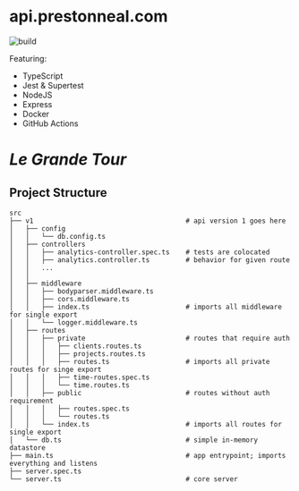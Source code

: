 # api.prestonneal.com
![build](https://github.com/nealwp/api.prestonneal.com/actions/workflows/build.yaml/badge.svg)

Featuring:
- TypeScript
- Jest & Supertest
- NodeJS
- Express
- Docker
- GitHub Actions

# *Le Grande Tour*
## Project Structure
```text
src
├── v1                                      # api version 1 goes here
│   ├── config
│   │   └── db.config.ts
│   ├── controllers
│   │   ├── analytics-controller.spec.ts    # tests are colocated
│   │   ├── analytics.controller.ts         # behavior for given route
│   │   ...
│   │   
│   ├── middleware
│   │   ├── bodyparser.middleware.ts
│   │   ├── cors.middleware.ts
│   │   ├── index.ts                        # imports all middleware for single export
│   │   └── logger.middleware.ts
│   ├── routes
│   │   ├── private                         # routes that require auth
│   │   │   ├── clients.routes.ts
│   │   │   ├── projects.routes.ts
│   │   │   ├── routes.ts                   # imports all private routes for singe export
│   │   │   ├── time-routes.spec.ts
│   │   │   └── time.routes.ts
│   │   ├── public                          # routes without auth requirement
│   │   │   ├── routes.spec.ts
│   │   │   └── routes.ts
│   │   └── index.ts                        # imports all routes for single export
│   └── db.ts                               # simple in-memory datastore
├── main.ts                                 # app entrypoint; imports everything and listens
├── server.spec.ts
└── server.ts                               # core server
```